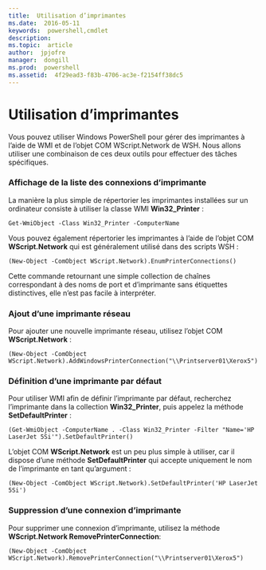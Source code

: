 ```yaml
---
title:  Utilisation d’imprimantes
ms.date:  2016-05-11
keywords:  powershell,cmdlet
description:  
ms.topic:  article
author:  jpjofre
manager:  dongill
ms.prod:  powershell
ms.assetid:  4f29ead3-f83b-4706-ac3e-f2154ff38dc5
---
```


# Utilisation d’imprimantes
Vous pouvez utiliser Windows PowerShell pour gérer des imprimantes à l’aide de WMI et de l’objet COM WScript.Network de WSH. Nous allons utiliser une combinaison de ces deux outils pour effectuer des tâches spécifiques.

### Affichage de la liste des connexions d’imprimante
La manière la plus simple de répertorier les imprimantes installées sur un ordinateur consiste à utiliser la classe WMI **Win32_Printer** :

```
Get-WmiObject -Class Win32_Printer -ComputerName
```

Vous pouvez également répertorier les imprimantes à l’aide de l’objet COM **WScript.Network** qui est généralement utilisé dans des scripts WSH :

```
(New-Object -ComObject WScript.Network).EnumPrinterConnections()
```

Cette commande retournant une simple collection de chaînes correspondant à des noms de port et d’imprimante sans étiquettes distinctives, elle n’est pas facile à interpréter.

### Ajout d’une imprimante réseau
Pour ajouter une nouvelle imprimante réseau, utilisez l’objet COM **WScript.Network** :

```
(New-Object -ComObject WScript.Network).AddWindowsPrinterConnection("\\Printserver01\Xerox5")
```

### Définition d’une imprimante par défaut
Pour utiliser WMI afin de définir l’imprimante par défaut, recherchez l’imprimante dans la collection **Win32_Printer**, puis appelez la méthode **SetDefaultPrinter** :

```
(Get-WmiObject -ComputerName . -Class Win32_Printer -Filter "Name='HP LaserJet 5Si'").SetDefaultPrinter()
```

L’objet COM **WScript.Network** est un peu plus simple à utiliser, car il dispose d’une méthode **SetDefaultPrinter** qui accepte uniquement le nom de l’imprimante en tant qu’argument :

```
(New-Object -ComObject WScript.Network).SetDefaultPrinter('HP LaserJet 5Si')
```

### Suppression d’une connexion d’imprimante
Pour supprimer une connexion d’imprimante, utilisez la méthode **WScript.Network RemovePrinterConnection**:

```
(New-Object -ComObject WScript.Network).RemovePrinterConnection("\\Printserver01\Xerox5")
```



<!--HONumber=May16_HO2-->


